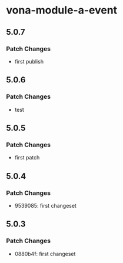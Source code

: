 # vona-module-a-event

## 5.0.7

### Patch Changes

- first publish

## 5.0.6

### Patch Changes

- test

## 5.0.5

### Patch Changes

- first patch

## 5.0.4

### Patch Changes

- 9539085: first changeset

## 5.0.3

### Patch Changes

- 0880b4f: first changeset
